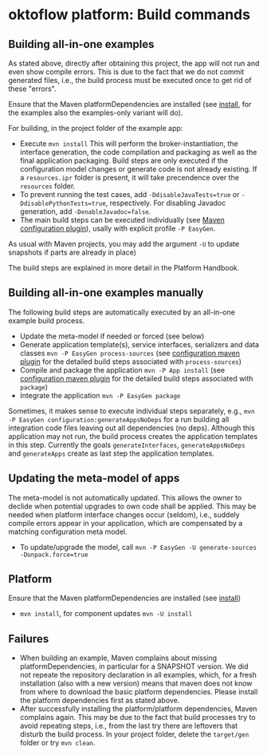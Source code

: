 # oktoflow platform: Build commands

## Building all-in-one examples

As stated above, directly after obtaining this project, the app will not run and even show compile errors. This is due to the fact that we do not commit generated files, i.e., the build process must be executed once to get rid of these "errors".

Ensure that the Maven platformDependencies are installed (see [install](../tools/Install), for the examples also the examples-only variant will do).

For building, in the project folder of the example app:

  * Execute `mvn install` This will perform the broker-instantiation, the interface generation, the code compilation and packaging as well as the final application packaging. Build steps are only executed if the configuration model changes or generate code is not already existing. If a `resources.ipr` folder is present, it will take precendence over the `resources` folder. 
  * To prevent running the test cases, add `-DdisableJavaTests=true` or `-DdisablePythonTests=true`, respectively. For disabling Javadoc generation, add `-DenableJavadoc=false`.
  * The main build steps can be executed individually (see [Maven configuration plugin](../configuration/configuration.maven/README.md)), usally with explicit profile `-P EasyGen`.

As usual with Maven projects, you may add the argument `-U` to update snapshots if parts are already in place)

The build steps are  explained in more detail in the Platform Handbook.

## Building all-in-one examples manually

The following build steps are automatically executed by an all-in-one example build process.

* Update the meta-model if needed or forced (see below)
* Generate application template(s), service interfaces, serializers and data classes `mvn -P EasyGen process-sources` (see [configuration maven plugin](../configuration/configuration.maven) for the detailed build steps associated with `process-sources`)
* Compile and package the application `mvn -P App install` (see [configuration maven plugin](../configuration/configuration.maven) for the detailed build steps associated with `package`)
* Integrate the application `mvn -P EasyGen package`

Sometimes, it makes sense to execute individual steps separately, e.g., `mvn -P EasyGen configuration:generateAppsNoDeps` for a run building all integration code files leaving out all dependencies (no deps). Although this application may not run, the build process creates the application templates in this step.
Currently the goals `generateInterfaces`, `generateAppsNoDeps` and `generateApps` create as last step the application templates.

## Updating the meta-model of apps

The meta-model is not automatically updated. This allows the owner to declide when potential upgrades to own code shall be applied. This may be needed when platform interface changes occur (seldom), i.e., suddely compile errors appear in your application, which are compensated by a matching configuration meta model.

  * To update/upgrade the model, call `mvn -P EasyGen -U generate-sources -Dunpack.force=true`

## Platform

Ensure that the Maven platformDependencies are installed (see [install](../../tools/Install))

  * `mvn install`, for component updates `mvn -U install`

## Failures

* When building an example, Maven complains about missing platformDependencies, in particular for a SNAPSHOT version. We did not repeate the repository declaration in all examples, which, for a fresh installation (also with a new version) means that maven does not know from where to download the basic platform dependencies. Please install the platform dependencies first as stated above.
* After successfully installing the platform/platform dependencies, Maven complains again. This may be due to the fact that build processes try to avoid repeating steps, i.e., from the last try there are leftovers that disturb the build process. In your project folder, delete the `target/gen` folder or try `mvn clean`.